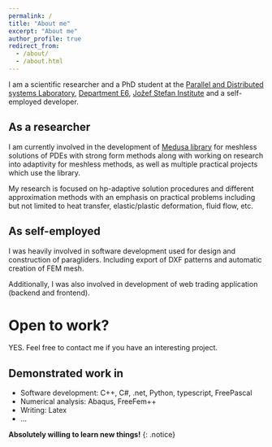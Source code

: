 ```yaml
---
permalink: /
title: "About me"
excerpt: "About me"
author_profile: true
redirect_from:
  - /about/
  - /about.html
---
```


I am a scientific researcher and a PhD student at the [Parallel and Distributed systems Laboratory](http://e6.ijs.si/ParallelAndDistributedSystems/), [Department E6](http://e6.ijs.si/), [Jožef Stefan Institute](http://ijs.si/) and a self-employed developer.

## As a researcher 

I am currently involved in the development of [Medusa library](http://e6.ijs.si/medusa) for meshless solutions of PDEs with strong form methods along with working on research into adaptivity for meshless methods, as well as multiple practical projects which use the library. 

My research is focused on hp-adaptive solution procedures and different approximation methods with an emphasis on practical problems including but not limited to heat transfer, elastic/plastic deformation, fluid flow, etc.

## As self-employed

I was heavily involved in software development used for design and construction of paragliders. Including export of DXF patterns and automatic creation of FEM mesh.

Additionally, I was also involved in development of web trading application (backend and frontend).

# Open to work?

YES. Feel free to contact me if you have an interesting project.

## Demonstrated work in

- Software development: C++, C#, .net, Python, typescript, FreePascal
- Numerical analysis: Abaqus, FreeFem++
- Writing: Latex
- ...

**Absolutely willing to learn new things!**
{: .notice}


<!---
vim: set spell spelllang=en:
-->
